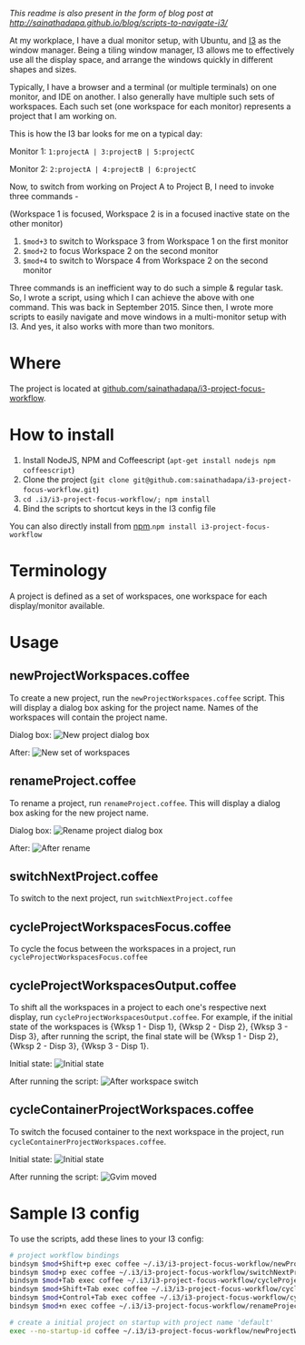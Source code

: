 *This readme is also present in the form of blog post at http://sainathadapa.github.io/blog/scripts-to-navigate-i3/*

At my workplace, I have a dual monitor setup, with Ubuntu, and [I3](https://i3wm.org/) as the window manager. Being a tiling window manager, I3 allows me to effectively use all the display space, and arrange the windows quickly in different shapes and sizes.

Typically, I have a browser and a terminal (or multiple terminals) on one monitor, and IDE on another. I also generally have multiple such sets of workspaces. Each such set (one workspace for each monitor) represents a project that I am working on. 

This is how the I3 bar looks for me on a typical day:

Monitor 1:
`1:projectA | 3:projectB | 5:projectC`

Monitor 2:
`2:projectA | 4:projectB | 6:projectC`

Now, to switch from working on Project A to Project B, I need to invoke three commands -

(Workspace 1 is focused, Workspace 2 is in a focused inactive state on the other monitor)

1. `$mod+3` to switch to Workspace 3 from Workspace 1 on the first monitor
2. `$mod+2` to focus Workspace 2 on the second monitor
3. `$mod+4` to switch to Worspace 4 from Workspace 2 on the second monitor 

Three commands is an inefficient way to do such a simple & regular task. So, I wrote a script, using which I can achieve the above with one command. This was back in September 2015. Since then, I wrote more scripts to easily navigate and move windows in a multi-monitor setup with I3. And yes, it also works with more than two monitors.

# Where
The project is located at [github.com/sainathadapa/i3-project-focus-workflow](https://github.com/sainathadapa/i3-project-focus-workflow).

# How to install
1. Install NodeJS, NPM and Coffeescript (`apt-get install nodejs npm coffeescript`)
2. Clone the project (`git clone git@github.com:sainathadapa/i3-project-focus-workflow.git`)
3. `cd .i3/i3-project-focus-workflow/; npm install`
4. Bind the scripts to shortcut keys in the I3 config file

You can also directly install from [npm](https://www.npmjs.com/package/i3-project-focus-workflow).`npm install i3-project-focus-workflow`

# Terminology
A project is defined as a set of workspaces, one workspace for each display/monitor available.

# Usage

## newProjectWorkspaces.coffee

To create a new project, run the `newProjectWorkspaces.coffee` script. This will display a dialog box asking for the project name. Names of the workspaces will contain the project name.

Dialog box:
![New project dialog box](img/new_project_dialog.png)

After:
![New set of workspaces](img/new_project_after.png)

## renameProject.coffee

To rename a project, run `renameProject.coffee`. This will display a dialog box asking for the new project name.

Dialog box:
![Rename project dialog box](img/rename_project_dialog.png)

After:
![After rename](img/rename_project_after.png)

## switchNextProject.coffee

To switch to the next project, run `switchNextProject.coffee`

## cycleProjectWorkspacesFocus.coffee

To cycle the focus between the workspaces in a project, run `cycleProjectWorkspacesFocus.coffee`

## cycleProjectWorkspacesOutput.coffee

To shift all the workspaces in a project to each one's respective next display, run `cycleProjectWorkspacesOutput.coffee`. For example, if the initial state of the workspaces is {Wksp 1 - Disp 1}, {Wksp 2 - Disp 2}, {Wksp 3 - Disp 3}, after running the script, the final state will be {Wksp 1 - Disp 2}, {Wksp 2 - Disp 3}, {Wksp 3 - Disp 1}.

Initial state:
![Initial state](img/initial_state.png)

After running the script:
![After workspace switch](img/after_cycle_workspace_display.png)

## cycleContainerProjectWorkspaces.coffee

To switch the focused container to the next workspace in the project, run `cycleContainerProjectWorkspaces.coffee`.

Initial state:
![Initial state](img/initial_state.png)

After running the script:
![Gvim moved](img/after_cycle_container.png)

# Sample I3 config
To use the scripts, add these lines to your I3 config:

``` sh
# project workflow bindings
bindsym $mod+Shift+p exec coffee ~/.i3/i3-project-focus-workflow/newProjectWorkspaces.coffee
bindsym $mod+p exec coffee ~/.i3/i3-project-focus-workflow/switchNextProject.coffee
bindsym $mod+Tab exec coffee ~/.i3/i3-project-focus-workflow/cycleProjectWorkspacesFocus.coffee
bindsym $mod+Shift+Tab exec coffee ~/.i3/i3-project-focus-workflow/cycleProjectWorkspacesOutput.coffee
bindsym $mod+Control+Tab exec coffee ~/.i3/i3-project-focus-workflow/cycleContainerProjectWorkspaces.coffee
bindsym $mod+n exec coffee ~/.i3/i3-project-focus-workflow/renameProject.coffee

# create a initial project on startup with project name 'default'
exec --no-startup-id coffee ~/.i3/i3-project-focus-workflow/newProjectWorkspaces.coffee default
```

 
